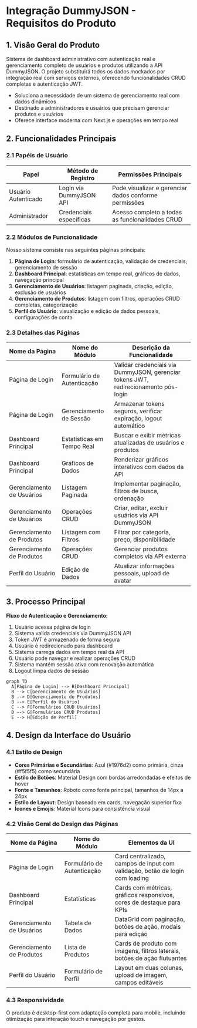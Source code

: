 # Integração DummyJSON - Requisitos do Produto

## 1. Visão Geral do Produto

Sistema de dashboard administrativo com autenticação real e gerenciamento completo de usuários e produtos utilizando a API DummyJSON. O projeto substituirá todos os dados mockados por integração real com serviços externos, oferecendo funcionalidades CRUD completas e autenticação JWT.

- Soluciona a necessidade de um sistema de gerenciamento real com dados dinâmicos
- Destinado a administradores e usuários que precisam gerenciar produtos e usuários
- Oferece interface moderna com Next.js e operações em tempo real

## 2. Funcionalidades Principais

### 2.1 Papéis de Usuário

| Papel | Método de Registro | Permissões Principais |
|-------|-------------------|----------------------|
| Usuário Autenticado | Login via DummyJSON API | Pode visualizar e gerenciar dados conforme permissões |
| Administrador | Credenciais específicas | Acesso completo a todas as funcionalidades CRUD |

### 2.2 Módulos de Funcionalidade

Nosso sistema consiste nas seguintes páginas principais:
1. **Página de Login**: formulário de autenticação, validação de credenciais, gerenciamento de sessão
2. **Dashboard Principal**: estatísticas em tempo real, gráficos de dados, navegação principal
3. **Gerenciamento de Usuários**: listagem paginada, criação, edição, exclusão de usuários
4. **Gerenciamento de Produtos**: listagem com filtros, operações CRUD completas, categorização
5. **Perfil do Usuário**: visualização e edição de dados pessoais, configurações de conta

### 2.3 Detalhes das Páginas

| Nome da Página | Nome do Módulo | Descrição da Funcionalidade |
|----------------|----------------|-----------------------------|
| Página de Login | Formulário de Autenticação | Validar credenciais via DummyJSON, gerenciar tokens JWT, redirecionamento pós-login |
| Página de Login | Gerenciamento de Sessão | Armazenar tokens seguros, verificar expiração, logout automático |
| Dashboard Principal | Estatísticas em Tempo Real | Buscar e exibir métricas atualizadas de usuários e produtos |
| Dashboard Principal | Gráficos de Dados | Renderizar gráficos interativos com dados da API |
| Gerenciamento de Usuários | Listagem Paginada | Implementar paginação, filtros de busca, ordenação |
| Gerenciamento de Usuários | Operações CRUD | Criar, editar, excluir usuários via API DummyJSON |
| Gerenciamento de Produtos | Listagem com Filtros | Filtrar por categoria, preço, disponibilidade |
| Gerenciamento de Produtos | Operações CRUD | Gerenciar produtos completos via API externa |
| Perfil do Usuário | Edição de Dados | Atualizar informações pessoais, upload de avatar |

## 3. Processo Principal

**Fluxo de Autenticação e Gerenciamento:**
1. Usuário acessa página de login
2. Sistema valida credenciais via DummyJSON API
3. Token JWT é armazenado de forma segura
4. Usuário é redirecionado para dashboard
5. Sistema carrega dados em tempo real da API
6. Usuário pode navegar e realizar operações CRUD
7. Sistema mantém sessão ativa com renovação automática
8. Logout limpa dados de sessão

```mermaid
graph TD
  A[Página de Login] --> B[Dashboard Principal]
  B --> C[Gerenciamento de Usuários]
  B --> D[Gerenciamento de Produtos]
  B --> E[Perfil do Usuário]
  C --> F[Formulários CRUD Usuários]
  D --> G[Formulários CRUD Produtos]
  E --> H[Edição de Perfil]
```

## 4. Design da Interface do Usuário

### 4.1 Estilo de Design

- **Cores Primárias e Secundárias**: Azul (#1976d2) como primária, cinza (#f5f5f5) como secundária
- **Estilo de Botões**: Material Design com bordas arredondadas e efeitos de hover
- **Fonte e Tamanhos**: Roboto como fonte principal, tamanhos de 14px a 24px
- **Estilo de Layout**: Design baseado em cards, navegação superior fixa
- **Ícones e Emojis**: Material Icons para consistência visual

### 4.2 Visão Geral do Design das Páginas

| Nome da Página | Nome do Módulo | Elementos da UI |
|----------------|----------------|----------------|
| Página de Login | Formulário de Autenticação | Card centralizado, campos de input com validação, botão de login com loading |
| Dashboard Principal | Estatísticas | Cards com métricas, gráficos responsivos, cores de destaque para KPIs |
| Gerenciamento de Usuários | Tabela de Dados | DataGrid com paginação, botões de ação, modais para edição |
| Gerenciamento de Produtos | Lista de Produtos | Cards de produto com imagens, filtros laterais, botões de ação flutuantes |
| Perfil do Usuário | Formulário de Perfil | Layout em duas colunas, upload de imagem, campos editáveis |

### 4.3 Responsividade

O produto é desktop-first com adaptação completa para mobile, incluindo otimização para interação touch e navegação por gestos.